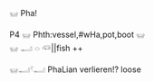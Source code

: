 𓊠  Pha!  

P4 𓊠 Phth:vessel,#wHa,pot,boot   𓊠  
𓊠 𓂝 𓏏 𓆛||fish  ++  


𓊠𓂝𓍢𓂝  PhaLian verlieren!? loose  